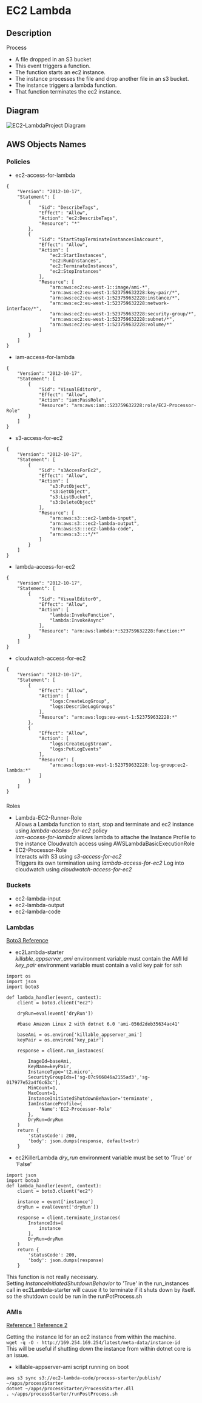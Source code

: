 # EC2 Lambda 

## Description
Process 
- A file dropped in an S3 bucket 
- This event triggers a function.
- The function starts an ec2 instance.  
- The instance processes the file and drop another file in an s3 bucket.
- The instance triggers a lambda function.
- That function terminates the ec2 instance.

## Diagram
![EC2-LambdaProject Diagram](ec2-lambda-md.png)

## AWS Objects Names

### Policies
- ec2-access-for-lambda  
```
{
	"Version": "2012-10-17",
	"Statement": [
		{
			"Sid": "DescribeTags",
			"Effect": "Allow",
			"Action": "ec2:DescribeTags",
			"Resource": "*"
		},
		{
			"Sid": "StartStopTerminateInstancesInAccount",
			"Effect": "Allow",
			"Action": [
				"ec2:StartInstances",
				"ec2:RunInstances",
				"ec2:TerminateInstances",
				"ec2:StopInstances"
			],
			"Resource": [
				"arn:aws:ec2:eu-west-1::image/ami-*",
				"arn:aws:ec2:eu-west-1:523759632228:key-pair/*",
				"arn:aws:ec2:eu-west-1:523759632228:instance/*",
				"arn:aws:ec2:eu-west-1:523759632228:network-interface/*",
				"arn:aws:ec2:eu-west-1:523759632228:security-group/*",
				"arn:aws:ec2:eu-west-1:523759632228:subnet/*",
				"arn:aws:ec2:eu-west-1:523759632228:volume/*"
			]
		}
	]
}
```
- iam-access-for-lambda
```
{
    "Version": "2012-10-17",
    "Statement": [
        {
            "Sid": "VisualEditor0",
            "Effect": "Allow",
            "Action": "iam:PassRole",
            "Resource": "arn:aws:iam::523759632228:role/EC2-Processor-Role"
        }
    ]
}
```
- s3-access-for-ec2  
```
{
    "Version": "2012-10-17",
    "Statement": [
        {
            "Sid": "s3AccesForEc2",
            "Effect": "Allow",
            "Action": [
                "s3:PutObject",
                "s3:GetObject",
                "s3:ListBucket",
                "s3:DeleteObject"
            ],
            "Resource": [
                "arn:aws:s3:::ec2-lambda-input",
                "arn:aws:s3:::ec2-lambda-output",
                "arn:aws:s3:::ec2-lambda-code",
                "arn:aws:s3:::*/*"
            ]
        }
    ]
}
```
- lambda-access-for-ec2  
```
{
    "Version": "2012-10-17",
    "Statement": [
        {
            "Sid": "VisualEditor0",
            "Effect": "Allow",
            "Action": [
                "lambda:InvokeFunction",
                "lambda:InvokeAsync"
            ],
            "Resource": "arn:aws:lambda:*:523759632228:function:*"
        }
    ]
}
```
- cloudwatch-access-for-ec2  
```
{
    "Version": "2012-10-17",
    "Statement": [
        {
            "Effect": "Allow",
            "Action": [
                "logs:CreateLogGroup",
                "logs:DescribeLogGroups"
            ],
            "Resource": "arn:aws:logs:eu-west-1:523759632228:*"
        },
        {
            "Effect": "Allow",
            "Action": [
                "logs:CreateLogStream",
                "logs:PutLogEvents"
            ],
            "Resource": [
                "arn:aws:logs:eu-west-1:523759632228:log-group:ec2-lambda:*"
            ]
        }
    ]
}
```
###
 Roles
- Lambda-EC2-Runner-Role  
    Allows a Lambda function to start, stop and terminate and ec2 instance using _lambda-access-for-ec2_ policy  
    _iam-access-for-lambda_ allows lambda to attache the Instance Profile to the instance
    Cloudwatch access using AWSLambdaBasicExecutionRole  
- EC2-Processor-Role  
    Interacts with S3 using _s3-access-for-ec2_  
    Triggers its own termination using _lambda-access-for-ec2_ 
    Log into cloudwatch using _cloudwatch-access-for-ec2_  

### Buckets
- ec2-lambda-input
- ec2-lambda-output
- ec2-lambda-code

### Lambdas
[Boto3 Reference](https://boto3.amazonaws.com/v1/documentation/api/latest/reference/services/ec2/client/run_instances.html)
- ec2Lambda-starter  
_killable_appserver_ami_ environment variable must contain the AMI Id  
_key_pair_ environment variable must contain a valid key pair for ssh  
```
import os
import json
import boto3

def lambda_handler(event, context):
    client = boto3.client("ec2")
    
    dryRun=eval(event['dryRun'])
    
    #base Amazon Linux 2 with dotnet 6.0 'ami-056d2deb35634ac41'
    
    baseAmi = os.environ['killable_appserver_ami']
    keyPair = os.environ['key_pair']
    
    response = client.run_instances(
        
        ImageId=baseAmi, 
        KeyName=keyPair,
        InstanceType='t2.micro',
        SecurityGroupIds=['sg-07c966846a2155ad3','sg-017977e52a4f6c63c'],
        MinCount=1,
        MaxCount=1,
        InstanceInitiatedShutdownBehavior='terminate',
        IamInstanceProfile={
            'Name':'EC2-Processor-Role'
        },
        DryRun=dryRun
    )
    return {
        'statusCode': 200,
        'body': json.dumps(response, default=str)
    }
```

- ec2KillerLambda
_dry_run_  environment variable must be set to 'True' or 'False'
```
import json
import boto3 
def lambda_handler(event, context):
    client = boto3.client("ec2")
    
    instance = event['instance']
    dryRun = eval(event['dryRun'])
    
    response = client.terminate_instances(
        InstanceIds=[
            instance
        ],
        DryRun=dryRun
    )
    return {
        'statusCode': 200,
        'body': json.dumps(response)
    }
```
This function is not really necessary.  
Setting _InstanceInitiatedShutdownBehavior_ to 'True' in the run_instances call in ec2Lambda-starter will cause it to terminate if it shuts down by itself. so the shutdown could be run in the runPotProcess.sh

### AMIs
[Reference 1](https://docs.servicestack.net/deploy-netcore-to-amazon-linux-2-ami#create-the-deployment-script)
[Reference 2](https://operavps.com/docs/run-command-after-boot-in-linux/)

Getting the instance Id for an ec2 instance from within the machine.  
`wget -q -O - http://169.254.169.254/latest/meta-data/instance-id`  
This will be useful if shutting down the instance from within dotnet core is an issue.

- killable-appserver-ami
script running on boot
```
aws s3 sync s3://ec2-lambda-code/process-starter/publish/ ~/apps/processStarter
dotnet ~/apps/processStarter/ProcessStarter.dll
. ~/apps/processStarter/runPostProcess.sh
```


